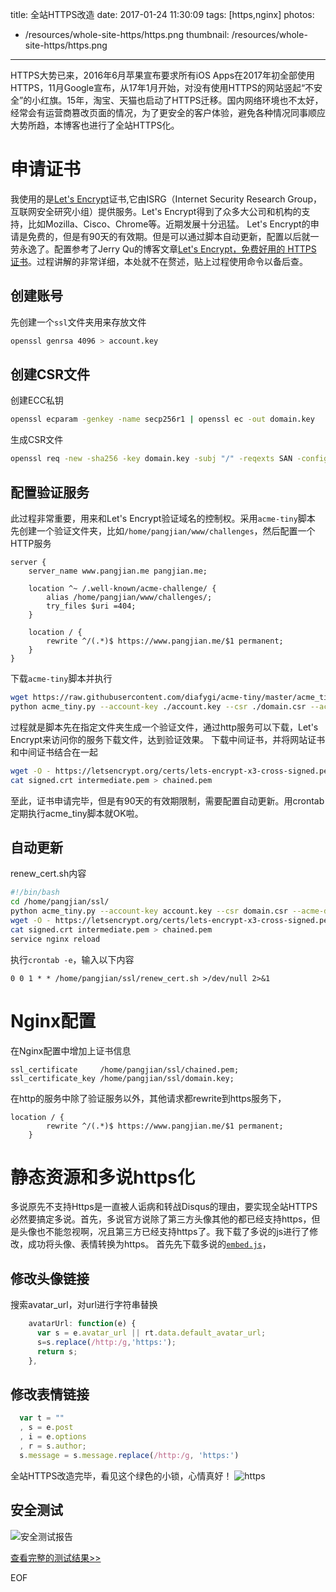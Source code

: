 title: 全站HTTPS改造
date: 2017-01-24 11:30:09
tags: [https,nginx]
photos:
- /resources/whole-site-https/https.png
thumbnail: /resources/whole-site-https/https.png
---
HTTPS大势已来，2016年6月苹果宣布要求所有iOS Apps在2017年初全部使用HTTPS，11月Google宣布，从17年1月开始，对没有使用HTTPS的网站竖起“不安全”的小红旗。15年，淘宝、天猫也启动了HTTPS迁移。国内网络环境也不太好，经常会有运营商篡改页面的情况，为了更安全的客户体验，避免各种情况同事顺应大势所趋，本博客也进行了全站HTTPS化。
<!--more-->
# 申请证书
我使用的是[Let's Encrypt](https://letsencrypt.org)证书,它由ISRG（Internet Security Research Group，互联网安全研究小组）提供服务。Let's Encrypt得到了众多大公司和机构的支持，比如Mozilla、Cisco、Chrome等。近期发展十分迅猛。
Let's Encrypt的申请是免费的，但是有90天的有效期。但是可以通过脚本自动更新，配置以后就一劳永逸了。配置参考了Jerry Qu的博客文章[Let's Encrypt，免费好用的 HTTPS 证书](https://imququ.com/post/letsencrypt-certificate.html)。过程讲解的非常详细，本处就不在赘述，贴上过程使用命令以备后查。
## 创建账号
先创建一个`ssl`文件夹用来存放文件
```bash
openssl genrsa 4096 > account.key
```
## 创建CSR文件
创建ECC私钥
```bash
openssl ecparam -genkey -name secp256r1 | openssl ec -out domain.key
```
生成CSR文件
```bash
openssl req -new -sha256 -key domain.key -subj "/" -reqexts SAN -config <(cat /etc/ssl/openssl.cnf <(printf "[SAN]\nsubjectAltName=DNS:pangjian.me,DNS:www.pangjian.me")) > domain.csr
```
## 配置验证服务
此过程非常重要，用来和Let's Encrypt验证域名的控制权。采用`acme-tiny`脚本
先创建一个验证文件夹，比如`/home/pangjian/www/challenges`，然后配置一个HTTP服务

```config
server {
    server_name www.pangjian.me pangjian.me;

    location ^~ /.well-known/acme-challenge/ {
        alias /home/pangjian/www/challenges/;
        try_files $uri =404;
    }

    location / {
        rewrite ^/(.*)$ https://www.pangjian.me/$1 permanent;
    }
}
```

下载`acme-tiny`脚本并执行

```bash
wget https://raw.githubusercontent.com/diafygi/acme-tiny/master/acme_tiny.py
python acme_tiny.py --account-key ./account.key --csr ./domain.csr --acme-dir /home/pangjian/www/challenges > ./signed.crt
```

过程就是脚本先在指定文件夹生成一个验证文件，通过http服务可以下载，Let's Encrypt来访问你的服务下载文件，达到验证效果。
下载中间证书，并将网站证书和中间证书结合在一起

```bash
wget -O - https://letsencrypt.org/certs/lets-encrypt-x3-cross-signed.pem > intermediate.pem
cat signed.crt intermediate.pem > chained.pem
```
至此，证书申请完毕，但是有90天的有效期限制，需要配置自动更新。用crontab定期执行acme_tiny脚本就OK啦。
## 自动更新
renew_cert.sh内容

```bash
#!/bin/bash
cd /home/pangjian/ssl/
python acme_tiny.py --account-key account.key --csr domain.csr --acme-dir /home/pangjian/www/challenges > signed.crt || exit
wget -O - https://letsencrypt.org/certs/lets-encrypt-x3-cross-signed.pem > intermediate.pem
cat signed.crt intermediate.pem > chained.pem
service nginx reload
```

执行`crontab -e`，输入以下内容
```config
0 0 1 * * /home/pangjian/ssl/renew_cert.sh >/dev/null 2>&1
```

# Nginx配置
在Nginx配置中增加上证书信息
```config
ssl_certificate     /home/pangjian/ssl/chained.pem;
ssl_certificate_key /home/pangjian/ssl/domain.key;
```
在http的服务中除了验证服务以外，其他请求都rewrite到https服务下，
```config
location / {
        rewrite ^/(.*)$ https://www.pangjian.me/$1 permanent;
    }
```

# 静态资源和多说https化
多说原先不支持Https是一直被人诟病和转战Disqus的理由，要实现全站HTTPS必然要搞定多说。首先，多说官方说除了第三方头像其他的都已经支持https，但是头像也不能忽视啊，况且第三方已经支持https了。我下载了多说的js进行了修改，成功将头像、表情转换为https。
首先先下载多说的[`embed.js`](https://static.duoshuo.com/embed.js)，
## 修改头像链接
搜索avatar_url，对url进行字符串替换
```js
    avatarUrl: function(e) {
      var s = e.avatar_url || rt.data.default_avatar_url;
      s=s.replace(/http:/g,'https:');
      return s;
    },
```
## 修改表情链接
```js
  var t = ""
  , s = e.post
  , i = e.options
  , r = s.author;
  s.message = s.message.replace(/http:/g, 'https:')
```
全站HTTPS改造完毕，看见这个绿色的小锁，心情真好！
![https](/resources/whole-site-https/httpsdone.png)

## 安全测试

![安全测试报告](/resources/whole-site-https/sslreport.png)

[查看完整的测试结果>>](https://www.ssllabs.com/ssltest/analyze.html?d=www.pangjian.me)

EOF
<!-- indicate-the-source -->
